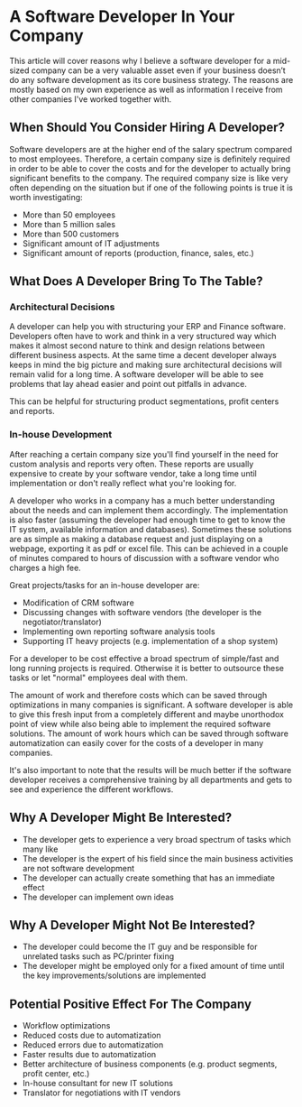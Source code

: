 # A Software Developer In Your Company

This article will cover reasons why I believe a software developer for a mid-sized company can be a very valuable asset even if your business doesn’t do any software development as its core business strategy. The reasons are mostly based on my own experience as well as information I receive from other companies I've worked together with.

## When Should You Consider Hiring A Developer?

Software developers are at the higher end of the salary spectrum compared to most employees. Therefore, a certain company size is definitely required in order to be able to cover the costs and for the developer to actually bring significant benefits to the company. The required company size is like very often depending on the situation but if one of the following points is true it is worth investigating:

* More than 50 employees
* More than 5 million sales
* More than 500 customers
* Significant amount of IT adjustments
* Significant amount of reports (production, finance, sales, etc.)

## What Does A Developer Bring To The Table?

### Architectural Decisions

A developer can help you with structuring your ERP and Finance software. Developers often have to work and think in a very structured way which makes it almost second nature to think and design relations between different business aspects. At the same time a decent developer always keeps in mind the big picture and making sure architectural decisions will remain valid for a long time. A software developer will be able to see problems that lay ahead easier and point out pitfalls in advance.

This can be helpful for structuring product segmentations, profit centers and reports.

### In-house Development

After reaching a certain company size you'll find yourself in the need for custom analysis and reports very often. These reports are usually expensive to create by your software vendor, take a long time until implementation or don't really reflect what you're looking for. 

A developer who works in a company has a much better understanding about the needs and can implement them accordingly. The implementation is also faster (assuming the developer had enough time to get to know the IT system, available information and databases). Sometimes these solutions are as simple as making a database request and just displaying on a webpage, exporting it as pdf or excel file. This can be achieved in a couple of minutes compared to hours of discussion with a software vendor who charges a high fee.

Great projects/tasks for an in-house developer are:

* Modification of CRM software
* Discussing changes with software vendors (the developer is the negotiator/translator)
* Implementing own reporting software analysis tools
* Supporting IT heavy projects (e.g. implementation of a shop system)

For a developer to be cost effective a broad spectrum of simple/fast and long running projects is required. Otherwise it is better to outsource these tasks or let "normal" employees deal with them. 

The amount of work and therefore costs which can be saved through optimizations in many companies is significant. A software developer is able to give this fresh input from a completely different and maybe unorthodox point of view while also being able to implement the required software solutions. The amount of work hours which can be saved through software automatization can easily cover for the costs of a developer in many companies.

It's also important to note that the results will be much better if the software developer receives a comprehensive training by all departments and gets to see and experience the different workflows.

## Why A Developer Might Be Interested?

* The developer gets to experience a very broad spectrum of tasks which many like
* The developer is the expert of his field since the main business activities are not software development
* The developer can actually create something that has an immediate effect
* The developer can implement own ideas

## Why A Developer Might Not Be Interested?

* The developer could become the IT guy and be responsible for unrelated tasks such as PC/printer fixing
* The developer might be employed only for a fixed amount of time until the key improvements/solutions are implemented

## Potential Positive Effect For The Company

* Workflow optimizations
* Reduced costs due to automatization
* Reduced errors due to automatization
* Faster results due to automatization
* Better architecture of business components (e.g. product segments, profit center, etc.)
* In-house consultant for new IT solutions
* Translator for negotiations with IT vendors
